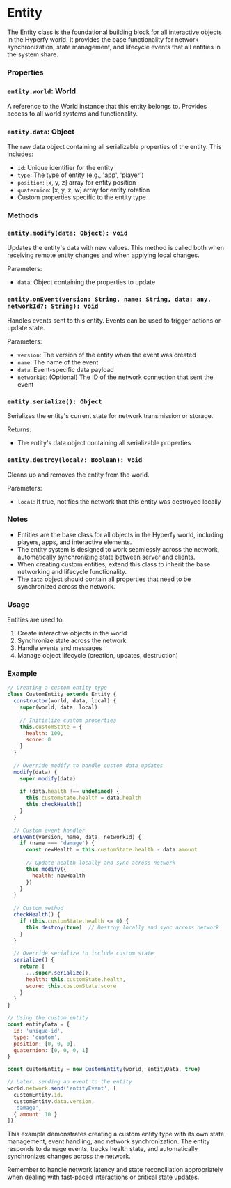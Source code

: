 # Entity

The Entity class is the foundational building block for all interactive objects in the Hyperfy world. It provides the base functionality for network synchronization, state management, and lifecycle events that all entities in the system share.

### Properties

### `entity.world`: World

A reference to the World instance that this entity belongs to. Provides access to all world systems and functionality.

### `entity.data`: Object

The raw data object containing all serializable properties of the entity. This includes:
- `id`: Unique identifier for the entity
- `type`: The type of entity (e.g., 'app', 'player')
- `position`: [x, y, z] array for entity position
- `quaternion`: [x, y, z, w] array for entity rotation
- Custom properties specific to the entity type

### Methods

### `entity.modify(data: Object): void`

Updates the entity's data with new values. This method is called both when receiving remote entity changes and when applying local changes.

Parameters:
- `data`: Object containing the properties to update

### `entity.onEvent(version: String, name: String, data: any, networkId?: String): void`

Handles events sent to this entity. Events can be used to trigger actions or update state.

Parameters:
- `version`: The version of the entity when the event was created
- `name`: The name of the event
- `data`: Event-specific data payload
- `networkId`: (Optional) The ID of the network connection that sent the event

### `entity.serialize(): Object`

Serializes the entity's current state for network transmission or storage.

Returns:
- The entity's data object containing all serializable properties

### `entity.destroy(local?: Boolean): void`

Cleans up and removes the entity from the world.

Parameters:
- `local`: If true, notifies the network that this entity was destroyed locally

### Notes

- Entities are the base class for all objects in the Hyperfy world, including players, apps, and interactive elements.
- The entity system is designed to work seamlessly across the network, automatically synchronizing state between server and clients.
- When creating custom entities, extend this class to inherit the base networking and lifecycle functionality.
- The `data` object should contain all properties that need to be synchronized across the network.

### Usage

Entities are used to:

1. Create interactive objects in the world
2. Synchronize state across the network
3. Handle events and messages
4. Manage object lifecycle (creation, updates, destruction)

### Example

```javascript
// Creating a custom entity type
class CustomEntity extends Entity {
  constructor(world, data, local) {
    super(world, data, local)
    
    // Initialize custom properties
    this.customState = {
      health: 100,
      score: 0
    }
  }
  
  // Override modify to handle custom data updates
  modify(data) {
    super.modify(data)
    
    if (data.health !== undefined) {
      this.customState.health = data.health
      this.checkHealth()
    }
  }
  
  // Custom event handler
  onEvent(version, name, data, networkId) {
    if (name === 'damage') {
      const newHealth = this.customState.health - data.amount
      
      // Update health locally and sync across network
      this.modify({
        health: newHealth
      })
    }
  }
  
  // Custom method
  checkHealth() {
    if (this.customState.health <= 0) {
      this.destroy(true)  // Destroy locally and sync across network
    }
  }
  
  // Override serialize to include custom state
  serialize() {
    return {
      ...super.serialize(),
      health: this.customState.health,
      score: this.customState.score
    }
  }
}

// Using the custom entity
const entityData = {
  id: 'unique-id',
  type: 'custom',
  position: [0, 0, 0],
  quaternion: [0, 0, 0, 1]
}

const customEntity = new CustomEntity(world, entityData, true)

// Later, sending an event to the entity
world.network.send('entityEvent', [
  customEntity.id,
  customEntity.data.version,
  'damage',
  { amount: 10 }
])
```

This example demonstrates creating a custom entity type with its own state management, event handling, and network synchronization. The entity responds to damage events, tracks health state, and automatically synchronizes changes across the network.

Remember to handle network latency and state reconciliation appropriately when dealing with fast-paced interactions or critical state updates.

